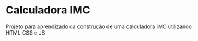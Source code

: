 # Calculadora IMC

Projeto para aprendizado da construção de uma calculadora IMC utilizando HTML CSS e JS
